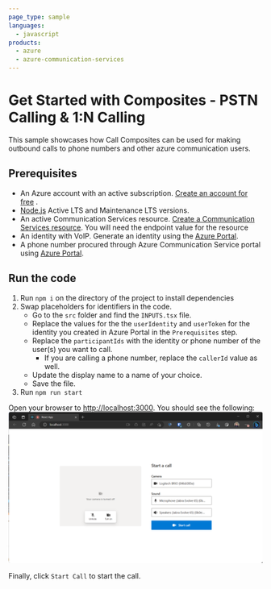 ```yaml
---
page_type: sample
languages:
  - javascript
products:
  - azure
  - azure-communication-services
---
```


# Get Started with Composites - PSTN Calling & 1:N Calling

This sample showcases how Call Composites can be used for making outbound calls to phone numbers and other azure communication users.

## Prerequisites

- An Azure account with an active subscription. [Create an account for free](https://azure.microsoft.com/free/?WT.mc_id=A261C142F) .
- [Node.js](https://nodejs.org/en/) Active LTS and Maintenance LTS versions.
- An active Communication Services resource. [Create a Communication Services resource](https://docs.microsoft.com/azure/communication-services/quickstarts/create-communication-resource). You will need the endpoint value for the resource
- An identity with VoIP. Generate an identity using the [Azure Portal](https://docs.microsoft.com/azure/communication-services/quickstarts/identity/quick-create-identity).
- A phone number procured through Azure Communication Service portal using [Azure Portal](https://docs.microsoft.com/en-us/azure/communication-services/quickstarts/telephony/get-phone-number).

## Run the code

1. Run `npm i` on the directory of the project to install dependencies
2. Swap placeholders for identifiers in the code.
   - Go to the `src` folder and find the `INPUTS.tsx` file.
   - Replace the values for the the `userIdentity` and `userToken` for the identity you created in Azure Portal in the `Prerequisites` step.
   - Replace the `participantIds` with the identity or phone number of the user(s) you want to call.
     - If you are calling a phone number, replace the `callerId` value as well.
   - Update the display name to a name of your choice.
   - Save the file.
3. Run `npm run start`

Open your browser to <http://localhost:3000>. You should see the following:
![Composite Loaded State](../media/pstn-1-to-n-loaded.png)

Finally, click `Start Call` to start the call.
